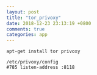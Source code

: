 ```yaml
---
layout: post
title: "tor_privoxy"
date: 2018-12-23 23:13:19 +0800
comments: true
categories: app
---
```

`apt-get install tor privoxy`  
```
/etc/privoxy/config 
#785 listen-address :8118
```